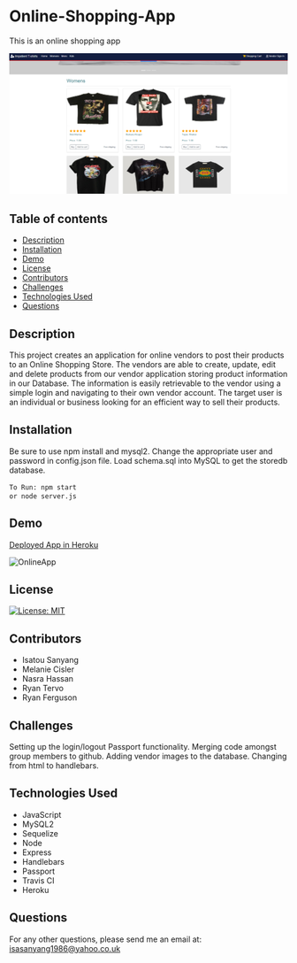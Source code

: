 # Online-Shopping-App
This is an online shopping app

![OnlineApp](public/img/gif/women.PNG)

## Table of contents
- [Description](#description)
- [Installation](#installation)
- [Demo](#demo)
- [License](#license)
- [Contributors](#contributors)
- [Challenges](#challenges)
- [Technologies Used](#technologies-used)
- [Questions](#questions)

## Description
This project creates an application for online vendors to post their products to an Online Shopping Store. The vendors are able to create, update, edit and delete products from our vendor application storing product information in our Database. The information is easily retrievable to the vendor using a simple login and navigating to their own vendor account. The target user is an individual or business looking for an efficient way to sell their products.

## Installation
Be sure to use npm install and mysql2. Change the appropriate user and password in config.json file. Load schema.sql into MySQL to get the storedb database.


```
To Run: npm start
or node server.js
```
## Demo
[Deployed App in Heroku](https://floating-lowlands-34709.herokuapp.com/)

![OnlineApp](public/img/gif/onlineapp.gif)

## License
[![License: MIT](https://img.shields.io/badge/License-MIT-yellow.svg)](https://opensource.org/licenses/MIT)



## Contributors
- Isatou Sanyang
- Melanie Cisler
- Nasra Hassan
- Ryan Tervo
- Ryan Ferguson

## Challenges
Setting up the login/logout Passport functionality. Merging code amongst group members to github. Adding vendor images to the database. Changing from html to handlebars.

## Technologies Used

- JavaScript
- MySQL2 
- Sequelize
- Node
- Express
- Handlebars
- Passport
- Travis CI
- Heroku

## Questions
For any other questions, please send me an email at: isasanyang1986@yahoo.co.uk
